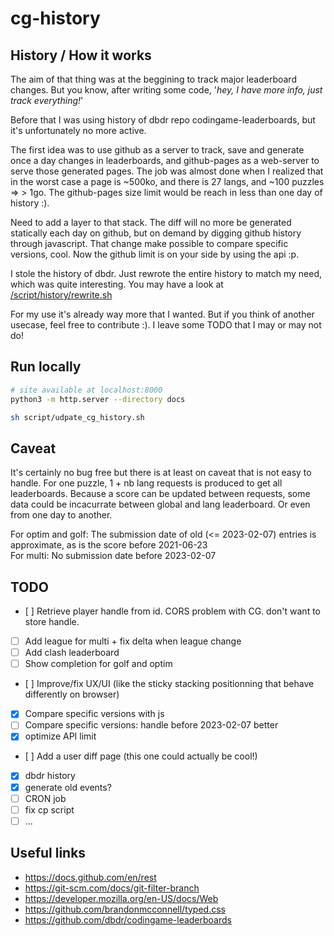 # cg-history

## History / How it works

The aim of that thing was at the beggining to track major leaderboard changes. But you know, after writing some code, '*hey, I have more info, just track everything!*'

Before that I was using history of dbdr repo codingame-leaderboards, but it's unfortunately no more active.

The first idea was to use github as a server to track, save and generate once a day changes in leaderboards, and github-pages as a web-server to serve those generated pages. The job was almost done when I realized that in the worst case a page is ~500ko, and there is 27 langs, and ~100 puzzles => > 1go. The github-pages size limit would be reach in less than one day of history :).

Need to add a layer to that stack. The diff will no more be generated statically each day on github, but on demand by digging github history through javascript. That change make possible to compare specific versions, cool. Now the github limit is on your side by using the api :p.

I stole the history of dbdr. Just rewrote the entire history to match my need, which was quite interesting. You may have a look at [/script/history/rewrite.sh](rewrite.sh)

For my use it's already way more that I wanted. But if you think of another usecase, feel free to contribute :). I leave some TODO that I may or may not do!

## Run locally

```bash
# site available at localhost:8000
python3 -m http.server --directory docs

sh script/udpate_cg_history.sh
```

## Caveat

It's certainly no bug free but there is at least on caveat that is not easy to handle. For one puzzle, 1 + nb lang requests is produced to get all leaderboards. Because a score can be updated between requests, some data could be incacurrate between global and lang leaderboard. Or even from one day to another.

For optim and golf: The submission date of old (<= 2023-02-07) entries is approximate, as is the score before 2021-06-23<br>
For multi: No submission date before 2023-02-07

## TODO
- [ ] Retrieve player handle from id. CORS problem with CG. don't want to store handle.
- [ ] Add league for multi + fix delta when league change
- [ ] Add clash leaderboard
- [ ] Show completion for golf and optim
- [ ] Improve/fix UX/UI (like the sticky stacking positionning that behave differently on browser)
- [x] Compare specific versions with js
- [ ] Compare specific versions: handle before 2023-02-07 better
- [x] optimize API limit
- [ ] Add a user diff page (this one could actually be cool!)
- [x] dbdr history
- [x] generate old events?
- [ ] CRON job
- [ ] fix cp script
- [ ] ...

## Useful links

- https://docs.github.com/en/rest
- https://git-scm.com/docs/git-filter-branch
- https://developer.mozilla.org/en-US/docs/Web
- https://github.com/brandonmcconnell/typed.css
- https://github.com/dbdr/codingame-leaderboards


